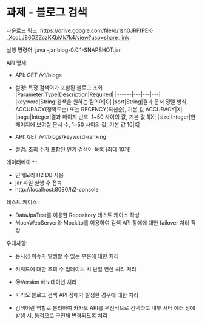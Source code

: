 # 과제 - 블로그 검색

다운로드 링크:
https://drive.google.com/file/d/1sn0JRFfPEK-_XcqLJ86OZZczKKbMk7k4/view?usp=share_link

실행 명령어:
java -jar blog-0.0.1-SNAPSHOT.jar

API 명세:
- API: GET /v1/blogs
- 설명: 특정 검색어가 포함된 블로그 조회
|Parameter|Type|Description|Required|
|------|---|---|---|
|keyword|String|검색을 원하는 질의어|O|
|sort|String|결과 문서 정렬 방식, ACCURACY(정확도순) 또는 RECENCY(최신순), 기본 값 ACCURACY|X|
|page|Integer|결과 페이지 번호, 1~50 사이의 값, 기본 값 1|X|
|size|Integer|한 페이지에 보여질 문서 수, 1~50 사이의 값, 기본 값 10|X|

- API: GET /v1/blogs/keyword-ranking
- 설명: 조회 수가 포함된 인기 검색어 목록 (최대 10개)

데이터베이스:
- 인메모리 H2 DB 사용
- jar 파일 실행 후 접속
 - http://localhost:8080/h2-console

테스트 케이스:
- DataJpaTest를 이용한 Repository 테스트 케이스 작성
- MockWebServer와 Mockito를 이용하여 검색 API 장애에 대한 failover 처리 작성

우대사항:
- 동시성 이슈가 발생할 수 있는 부분에 대한 처리
 - 키워드에 대한 조회 수 업데이트 시 단일 연산 쿼리 처리
 - @Version 애노테이션 처리

- 카카오 블로그 검색 API 장애가 발생한 경우에 대한 처리
 - 검색이란 역할로 분리하여 카카오 API를 우선적으로 선택하고 내부 서버 에러 장애 발생 시, 동적으로 구현체 변경되도록 처리
